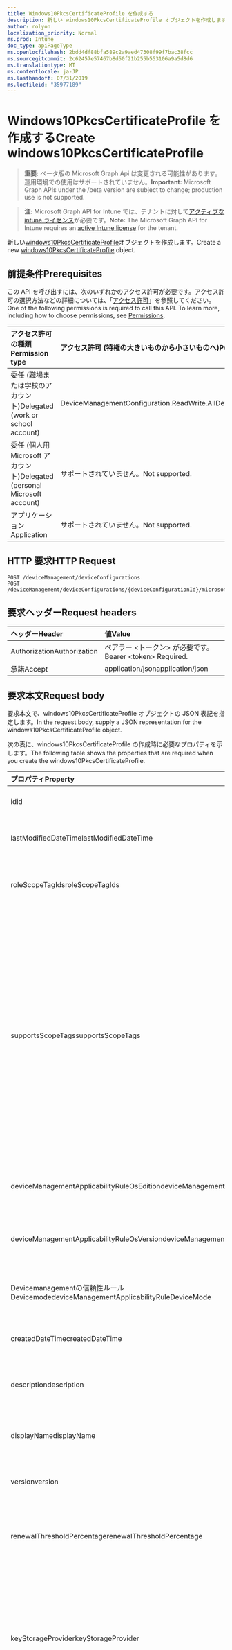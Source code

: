 ```yaml
---
title: Windows10PkcsCertificateProfile を作成する
description: 新しい windows10PkcsCertificateProfile オブジェクトを作成します。
author: rolyon
localization_priority: Normal
ms.prod: Intune
doc_type: apiPageType
ms.openlocfilehash: 2bdd4df88bfa589c2a9aed47308f99f7bac38fcc
ms.sourcegitcommit: 2c62457e57467b8d50f21b255b553106a9a5d8d6
ms.translationtype: MT
ms.contentlocale: ja-JP
ms.lasthandoff: 07/31/2019
ms.locfileid: "35977189"
---
```

# <a name="create-windows10pkcscertificateprofile"></a><span data-ttu-id="fab32-103">Windows10PkcsCertificateProfile を作成する</span><span class="sxs-lookup"><span data-stu-id="fab32-103">Create windows10PkcsCertificateProfile</span></span>

> <span data-ttu-id="fab32-104">**重要:** ベータ版の Microsoft Graph Api は変更される可能性があります。運用環境での使用はサポートされていません。</span><span class="sxs-lookup"><span data-stu-id="fab32-104">**Important:** Microsoft Graph APIs under the /beta version are subject to change; production use is not supported.</span></span>

> <span data-ttu-id="fab32-105">**注:** Microsoft Graph API for Intune では、テナントに対して[アクティブな intune ライセンス](https://go.microsoft.com/fwlink/?linkid=839381)が必要です。</span><span class="sxs-lookup"><span data-stu-id="fab32-105">**Note:** The Microsoft Graph API for Intune requires an [active Intune license](https://go.microsoft.com/fwlink/?linkid=839381) for the tenant.</span></span>

<span data-ttu-id="fab32-106">新しい[windows10PkcsCertificateProfile](../resources/intune-deviceconfig-windows10pkcscertificateprofile.md)オブジェクトを作成します。</span><span class="sxs-lookup"><span data-stu-id="fab32-106">Create a new [windows10PkcsCertificateProfile](../resources/intune-deviceconfig-windows10pkcscertificateprofile.md) object.</span></span>

## <a name="prerequisites"></a><span data-ttu-id="fab32-107">前提条件</span><span class="sxs-lookup"><span data-stu-id="fab32-107">Prerequisites</span></span>
<span data-ttu-id="fab32-p101">この API を呼び出すには、次のいずれかのアクセス許可が必要です。アクセス許可の選択方法などの詳細については、「[アクセス許可](/graph/permissions-reference)」を参照してください。</span><span class="sxs-lookup"><span data-stu-id="fab32-p101">One of the following permissions is required to call this API. To learn more, including how to choose permissions, see [Permissions](/graph/permissions-reference).</span></span>

|<span data-ttu-id="fab32-110">アクセス許可の種類</span><span class="sxs-lookup"><span data-stu-id="fab32-110">Permission type</span></span>|<span data-ttu-id="fab32-111">アクセス許可 (特権の大きいものから小さいものへ)</span><span class="sxs-lookup"><span data-stu-id="fab32-111">Permissions (from most to least privileged)</span></span>|
|:---|:---|
|<span data-ttu-id="fab32-112">委任 (職場または学校のアカウント)</span><span class="sxs-lookup"><span data-stu-id="fab32-112">Delegated (work or school account)</span></span>|<span data-ttu-id="fab32-113">DeviceManagementConfiguration.ReadWrite.All</span><span class="sxs-lookup"><span data-stu-id="fab32-113">DeviceManagementConfiguration.ReadWrite.All</span></span>|
|<span data-ttu-id="fab32-114">委任 (個人用 Microsoft アカウント)</span><span class="sxs-lookup"><span data-stu-id="fab32-114">Delegated (personal Microsoft account)</span></span>|<span data-ttu-id="fab32-115">サポートされていません。</span><span class="sxs-lookup"><span data-stu-id="fab32-115">Not supported.</span></span>|
|<span data-ttu-id="fab32-116">アプリケーション</span><span class="sxs-lookup"><span data-stu-id="fab32-116">Application</span></span>|<span data-ttu-id="fab32-117">サポートされていません。</span><span class="sxs-lookup"><span data-stu-id="fab32-117">Not supported.</span></span>|

## <a name="http-request"></a><span data-ttu-id="fab32-118">HTTP 要求</span><span class="sxs-lookup"><span data-stu-id="fab32-118">HTTP Request</span></span>
<!-- {
  "blockType": "ignored"
}
-->
``` http
POST /deviceManagement/deviceConfigurations
POST /deviceManagement/deviceConfigurations/{deviceConfigurationId}/microsoft.graph.windowsDomainJoinConfiguration/networkAccessConfigurations
```

## <a name="request-headers"></a><span data-ttu-id="fab32-119">要求ヘッダー</span><span class="sxs-lookup"><span data-stu-id="fab32-119">Request headers</span></span>
|<span data-ttu-id="fab32-120">ヘッダー</span><span class="sxs-lookup"><span data-stu-id="fab32-120">Header</span></span>|<span data-ttu-id="fab32-121">値</span><span class="sxs-lookup"><span data-stu-id="fab32-121">Value</span></span>|
|:---|:---|
|<span data-ttu-id="fab32-122">Authorization</span><span class="sxs-lookup"><span data-stu-id="fab32-122">Authorization</span></span>|<span data-ttu-id="fab32-123">ベアラー &lt;トークン&gt; が必要です。</span><span class="sxs-lookup"><span data-stu-id="fab32-123">Bearer &lt;token&gt; Required.</span></span>|
|<span data-ttu-id="fab32-124">承諾</span><span class="sxs-lookup"><span data-stu-id="fab32-124">Accept</span></span>|<span data-ttu-id="fab32-125">application/json</span><span class="sxs-lookup"><span data-stu-id="fab32-125">application/json</span></span>|

## <a name="request-body"></a><span data-ttu-id="fab32-126">要求本文</span><span class="sxs-lookup"><span data-stu-id="fab32-126">Request body</span></span>
<span data-ttu-id="fab32-127">要求本文で、windows10PkcsCertificateProfile オブジェクトの JSON 表記を指定します。</span><span class="sxs-lookup"><span data-stu-id="fab32-127">In the request body, supply a JSON representation for the windows10PkcsCertificateProfile object.</span></span>

<span data-ttu-id="fab32-128">次の表に、windows10PkcsCertificateProfile の作成時に必要なプロパティを示します。</span><span class="sxs-lookup"><span data-stu-id="fab32-128">The following table shows the properties that are required when you create the windows10PkcsCertificateProfile.</span></span>

|<span data-ttu-id="fab32-129">プロパティ</span><span class="sxs-lookup"><span data-stu-id="fab32-129">Property</span></span>|<span data-ttu-id="fab32-130">型</span><span class="sxs-lookup"><span data-stu-id="fab32-130">Type</span></span>|<span data-ttu-id="fab32-131">説明</span><span class="sxs-lookup"><span data-stu-id="fab32-131">Description</span></span>|
|:---|:---|:---|
|<span data-ttu-id="fab32-132">id</span><span class="sxs-lookup"><span data-stu-id="fab32-132">id</span></span>|<span data-ttu-id="fab32-133">文字列</span><span class="sxs-lookup"><span data-stu-id="fab32-133">String</span></span>|<span data-ttu-id="fab32-134">エンティティのキー。</span><span class="sxs-lookup"><span data-stu-id="fab32-134">Key of the entity.</span></span> <span data-ttu-id="fab32-135">[deviceConfiguration](../resources/intune-deviceconfig-deviceconfiguration.md) から継承します</span><span class="sxs-lookup"><span data-stu-id="fab32-135">Inherited from [deviceConfiguration](../resources/intune-deviceconfig-deviceconfiguration.md)</span></span>|
|<span data-ttu-id="fab32-136">lastModifiedDateTime</span><span class="sxs-lookup"><span data-stu-id="fab32-136">lastModifiedDateTime</span></span>|<span data-ttu-id="fab32-137">DateTimeOffset</span><span class="sxs-lookup"><span data-stu-id="fab32-137">DateTimeOffset</span></span>|<span data-ttu-id="fab32-138">オブジェクトの最終更新の DateTime。</span><span class="sxs-lookup"><span data-stu-id="fab32-138">DateTime the object was last modified.</span></span> <span data-ttu-id="fab32-139">[deviceConfiguration](../resources/intune-deviceconfig-deviceconfiguration.md) から継承します</span><span class="sxs-lookup"><span data-stu-id="fab32-139">Inherited from [deviceConfiguration](../resources/intune-deviceconfig-deviceconfiguration.md)</span></span>|
|<span data-ttu-id="fab32-140">roleScopeTagIds</span><span class="sxs-lookup"><span data-stu-id="fab32-140">roleScopeTagIds</span></span>|<span data-ttu-id="fab32-141">文字列コレクション</span><span class="sxs-lookup"><span data-stu-id="fab32-141">String collection</span></span>|<span data-ttu-id="fab32-142">このエンティティインスタンスの範囲タグのリスト。</span><span class="sxs-lookup"><span data-stu-id="fab32-142">List of Scope Tags for this Entity instance.</span></span> <span data-ttu-id="fab32-143">[deviceConfiguration](../resources/intune-deviceconfig-deviceconfiguration.md) から継承します</span><span class="sxs-lookup"><span data-stu-id="fab32-143">Inherited from [deviceConfiguration](../resources/intune-deviceconfig-deviceconfiguration.md)</span></span>|
|<span data-ttu-id="fab32-144">supportsScopeTags</span><span class="sxs-lookup"><span data-stu-id="fab32-144">supportsScopeTags</span></span>|<span data-ttu-id="fab32-145">Boolean</span><span class="sxs-lookup"><span data-stu-id="fab32-145">Boolean</span></span>|<span data-ttu-id="fab32-146">基になるデバイス構成がスコープタグの割り当てをサポートしているかどうかを示します。</span><span class="sxs-lookup"><span data-stu-id="fab32-146">Indicates whether or not the underlying Device Configuration supports the assignment of scope tags.</span></span> <span data-ttu-id="fab32-147">この値が false である場合、ScopeTags プロパティへの割り当ては許可されません。エンティティは、スコープを持つユーザーには表示されません。</span><span class="sxs-lookup"><span data-stu-id="fab32-147">Assigning to the ScopeTags property is not allowed when this value is false and entities will not be visible to scoped users.</span></span> <span data-ttu-id="fab32-148">これは Silverlight で作成された従来のポリシーに対して実行され、Azure ポータルでポリシーを削除して再作成することによって解決できます。</span><span class="sxs-lookup"><span data-stu-id="fab32-148">This occurs for Legacy policies created in Silverlight and can be resolved by deleting and recreating the policy in the Azure Portal.</span></span> <span data-ttu-id="fab32-149">このプロパティに値を設定するには、 SetExtrusionDirection メソッドを適用します。</span><span class="sxs-lookup"><span data-stu-id="fab32-149">This property is read-only.</span></span> <span data-ttu-id="fab32-150">[deviceConfiguration](../resources/intune-deviceconfig-deviceconfiguration.md) から継承します</span><span class="sxs-lookup"><span data-stu-id="fab32-150">Inherited from [deviceConfiguration](../resources/intune-deviceconfig-deviceconfiguration.md)</span></span>|
|<span data-ttu-id="fab32-151">deviceManagementApplicabilityRuleOsEdition</span><span class="sxs-lookup"><span data-stu-id="fab32-151">deviceManagementApplicabilityRuleOsEdition</span></span>|[<span data-ttu-id="fab32-152">deviceManagementApplicabilityRuleOsEdition</span><span class="sxs-lookup"><span data-stu-id="fab32-152">deviceManagementApplicabilityRuleOsEdition</span></span>](../resources/intune-deviceconfig-devicemanagementapplicabilityruleosedition.md)|<span data-ttu-id="fab32-153">このポリシーの OS エディションの適用。</span><span class="sxs-lookup"><span data-stu-id="fab32-153">The OS edition applicability for this Policy.</span></span> <span data-ttu-id="fab32-154">[deviceConfiguration](../resources/intune-deviceconfig-deviceconfiguration.md) から継承します</span><span class="sxs-lookup"><span data-stu-id="fab32-154">Inherited from [deviceConfiguration](../resources/intune-deviceconfig-deviceconfiguration.md)</span></span>|
|<span data-ttu-id="fab32-155">deviceManagementApplicabilityRuleOsVersion</span><span class="sxs-lookup"><span data-stu-id="fab32-155">deviceManagementApplicabilityRuleOsVersion</span></span>|[<span data-ttu-id="fab32-156">deviceManagementApplicabilityRuleOsVersion</span><span class="sxs-lookup"><span data-stu-id="fab32-156">deviceManagementApplicabilityRuleOsVersion</span></span>](../resources/intune-deviceconfig-devicemanagementapplicabilityruleosversion.md)|<span data-ttu-id="fab32-157">このポリシーの OS バージョン適用ルール。</span><span class="sxs-lookup"><span data-stu-id="fab32-157">The OS version applicability rule for this Policy.</span></span> <span data-ttu-id="fab32-158">[deviceConfiguration](../resources/intune-deviceconfig-deviceconfiguration.md) から継承します</span><span class="sxs-lookup"><span data-stu-id="fab32-158">Inherited from [deviceConfiguration](../resources/intune-deviceconfig-deviceconfiguration.md)</span></span>|
|<span data-ttu-id="fab32-159">Devicemanagementの信頼性ルール Devicemode</span><span class="sxs-lookup"><span data-stu-id="fab32-159">deviceManagementApplicabilityRuleDeviceMode</span></span>|[<span data-ttu-id="fab32-160">Devicemanagementの信頼性ルール Devicemode</span><span class="sxs-lookup"><span data-stu-id="fab32-160">deviceManagementApplicabilityRuleDeviceMode</span></span>](../resources/intune-deviceconfig-devicemanagementapplicabilityruledevicemode.md)|<span data-ttu-id="fab32-161">このポリシーのデバイスモード適用ルール。</span><span class="sxs-lookup"><span data-stu-id="fab32-161">The device mode applicability rule for this Policy.</span></span> <span data-ttu-id="fab32-162">[deviceConfiguration](../resources/intune-deviceconfig-deviceconfiguration.md) から継承します</span><span class="sxs-lookup"><span data-stu-id="fab32-162">Inherited from [deviceConfiguration](../resources/intune-deviceconfig-deviceconfiguration.md)</span></span>|
|<span data-ttu-id="fab32-163">createdDateTime</span><span class="sxs-lookup"><span data-stu-id="fab32-163">createdDateTime</span></span>|<span data-ttu-id="fab32-164">DateTimeOffset</span><span class="sxs-lookup"><span data-stu-id="fab32-164">DateTimeOffset</span></span>|<span data-ttu-id="fab32-165">オブジェクトが作成された DateTime。</span><span class="sxs-lookup"><span data-stu-id="fab32-165">DateTime the object was created.</span></span> <span data-ttu-id="fab32-166">[deviceConfiguration](../resources/intune-deviceconfig-deviceconfiguration.md) から継承します</span><span class="sxs-lookup"><span data-stu-id="fab32-166">Inherited from [deviceConfiguration](../resources/intune-deviceconfig-deviceconfiguration.md)</span></span>|
|<span data-ttu-id="fab32-167">description</span><span class="sxs-lookup"><span data-stu-id="fab32-167">description</span></span>|<span data-ttu-id="fab32-168">String</span><span class="sxs-lookup"><span data-stu-id="fab32-168">String</span></span>|<span data-ttu-id="fab32-169">管理者が指定した、デバイス構成についての説明。</span><span class="sxs-lookup"><span data-stu-id="fab32-169">Admin provided description of the Device Configuration.</span></span> <span data-ttu-id="fab32-170">[deviceConfiguration](../resources/intune-deviceconfig-deviceconfiguration.md) から継承します</span><span class="sxs-lookup"><span data-stu-id="fab32-170">Inherited from [deviceConfiguration](../resources/intune-deviceconfig-deviceconfiguration.md)</span></span>|
|<span data-ttu-id="fab32-171">displayName</span><span class="sxs-lookup"><span data-stu-id="fab32-171">displayName</span></span>|<span data-ttu-id="fab32-172">String</span><span class="sxs-lookup"><span data-stu-id="fab32-172">String</span></span>|<span data-ttu-id="fab32-173">管理者が指定した、デバイス構成の名前。</span><span class="sxs-lookup"><span data-stu-id="fab32-173">Admin provided name of the device configuration.</span></span> <span data-ttu-id="fab32-174">[deviceConfiguration](../resources/intune-deviceconfig-deviceconfiguration.md) から継承します</span><span class="sxs-lookup"><span data-stu-id="fab32-174">Inherited from [deviceConfiguration](../resources/intune-deviceconfig-deviceconfiguration.md)</span></span>|
|<span data-ttu-id="fab32-175">version</span><span class="sxs-lookup"><span data-stu-id="fab32-175">version</span></span>|<span data-ttu-id="fab32-176">Int32</span><span class="sxs-lookup"><span data-stu-id="fab32-176">Int32</span></span>|<span data-ttu-id="fab32-177">デバイス構成のバージョン。</span><span class="sxs-lookup"><span data-stu-id="fab32-177">Version of the device configuration.</span></span> <span data-ttu-id="fab32-178">[deviceConfiguration](../resources/intune-deviceconfig-deviceconfiguration.md) から継承します</span><span class="sxs-lookup"><span data-stu-id="fab32-178">Inherited from [deviceConfiguration](../resources/intune-deviceconfig-deviceconfiguration.md)</span></span>|
|<span data-ttu-id="fab32-179">renewalThresholdPercentage</span><span class="sxs-lookup"><span data-stu-id="fab32-179">renewalThresholdPercentage</span></span>|<span data-ttu-id="fab32-180">Int32</span><span class="sxs-lookup"><span data-stu-id="fab32-180">Int32</span></span>|<span data-ttu-id="fab32-181">証明書の更新しきい値の割合。</span><span class="sxs-lookup"><span data-stu-id="fab32-181">Certificate renewal threshold percentage.</span></span> <span data-ttu-id="fab32-182">[Windowscertificateprofilebase](../resources/intune-deviceconfig-windowscertificateprofilebase.md)から継承される有効な値は1から99。</span><span class="sxs-lookup"><span data-stu-id="fab32-182">Valid values 1 to 99 Inherited from [windowsCertificateProfileBase](../resources/intune-deviceconfig-windowscertificateprofilebase.md)</span></span>|
|<span data-ttu-id="fab32-183">keyStorageProvider</span><span class="sxs-lookup"><span data-stu-id="fab32-183">keyStorageProvider</span></span>|[<span data-ttu-id="fab32-184">keyStorageProviderOption</span><span class="sxs-lookup"><span data-stu-id="fab32-184">keyStorageProviderOption</span></span>](../resources/intune-deviceconfig-keystorageprovideroption.md)|<span data-ttu-id="fab32-185">[Windowscertificateprofilebase](../resources/intune-deviceconfig-windowscertificateprofilebase.md)から継承したキー記憶域プロバイダー (KSP)。</span><span class="sxs-lookup"><span data-stu-id="fab32-185">Key Storage Provider (KSP) Inherited from [windowsCertificateProfileBase](../resources/intune-deviceconfig-windowscertificateprofilebase.md).</span></span> <span data-ttu-id="fab32-186">使用可能な値は、`useTpmKspOtherwiseUseSoftwareKsp`、`useTpmKspOtherwiseFail`、`usePassportForWorkKspOtherwiseFail`、`useSoftwareKsp` です。</span><span class="sxs-lookup"><span data-stu-id="fab32-186">Possible values are: `useTpmKspOtherwiseUseSoftwareKsp`, `useTpmKspOtherwiseFail`, `usePassportForWorkKspOtherwiseFail`, `useSoftwareKsp`.</span></span>|
|<span data-ttu-id="fab32-187">subjectNameFormat</span><span class="sxs-lookup"><span data-stu-id="fab32-187">subjectNameFormat</span></span>|[<span data-ttu-id="fab32-188">subjectNameFormat</span><span class="sxs-lookup"><span data-stu-id="fab32-188">subjectNameFormat</span></span>](../resources/intune-deviceconfig-subjectnameformat.md)|<span data-ttu-id="fab32-189">[Windowscertificateprofilebase](../resources/intune-deviceconfig-windowscertificateprofilebase.md)から継承される証明書のサブジェクト名形式。</span><span class="sxs-lookup"><span data-stu-id="fab32-189">Certificate Subject Name Format Inherited from [windowsCertificateProfileBase](../resources/intune-deviceconfig-windowscertificateprofilebase.md).</span></span> <span data-ttu-id="fab32-190">可能な値は、`commonName`、`commonNameIncludingEmail`、`commonNameAsEmail`、`custom`、`commonNameAsIMEI`、`commonNameAsSerialNumber`、`commonNameAsAadDeviceId`、`commonNameAsIntuneDeviceId`、`commonNameAsDurableDeviceId` です。</span><span class="sxs-lookup"><span data-stu-id="fab32-190">Possible values are: `commonName`, `commonNameIncludingEmail`, `commonNameAsEmail`, `custom`, `commonNameAsIMEI`, `commonNameAsSerialNumber`, `commonNameAsAadDeviceId`, `commonNameAsIntuneDeviceId`, `commonNameAsDurableDeviceId`.</span></span>|
|<span data-ttu-id="fab32-191">subjectAlternativeNameType</span><span class="sxs-lookup"><span data-stu-id="fab32-191">subjectAlternativeNameType</span></span>|[<span data-ttu-id="fab32-192">subjectAlternativeNameType</span><span class="sxs-lookup"><span data-stu-id="fab32-192">subjectAlternativeNameType</span></span>](../resources/intune-deviceconfig-subjectalternativenametype.md)|<span data-ttu-id="fab32-193">[Windowscertificateprofilebase](../resources/intune-deviceconfig-windowscertificateprofilebase.md)から継承された証明書のサブジェクトの別名型。</span><span class="sxs-lookup"><span data-stu-id="fab32-193">Certificate Subject Alternative Name Type Inherited from [windowsCertificateProfileBase](../resources/intune-deviceconfig-windowscertificateprofilebase.md).</span></span> <span data-ttu-id="fab32-194">可能な値は、`none`、`emailAddress`、`userPrincipalName`、`customAzureADAttribute`、`domainNameService` です。</span><span class="sxs-lookup"><span data-stu-id="fab32-194">Possible values are: `none`, `emailAddress`, `userPrincipalName`, `customAzureADAttribute`, `domainNameService`.</span></span>|
|<span data-ttu-id="fab32-195">certificateValidityPeriodValue</span><span class="sxs-lookup"><span data-stu-id="fab32-195">certificateValidityPeriodValue</span></span>|<span data-ttu-id="fab32-196">Int32</span><span class="sxs-lookup"><span data-stu-id="fab32-196">Int32</span></span>|<span data-ttu-id="fab32-197">[Windowscertificateprofilebase](../resources/intune-deviceconfig-windowscertificateprofilebase.md)から継承された証明書の有効期間の値</span><span class="sxs-lookup"><span data-stu-id="fab32-197">Value for the Certificate Validity Period Inherited from [windowsCertificateProfileBase](../resources/intune-deviceconfig-windowscertificateprofilebase.md)</span></span>|
|<span data-ttu-id="fab32-198">certificateValidityPeriodScale</span><span class="sxs-lookup"><span data-stu-id="fab32-198">certificateValidityPeriodScale</span></span>|[<span data-ttu-id="fab32-199">certificateValidityPeriodScale</span><span class="sxs-lookup"><span data-stu-id="fab32-199">certificateValidityPeriodScale</span></span>](../resources/intune-deviceconfig-certificatevalidityperiodscale.md)|<span data-ttu-id="fab32-200">[Windowscertificateprofilebase](../resources/intune-deviceconfig-windowscertificateprofilebase.md)から継承された証明書の有効期間のスケール。</span><span class="sxs-lookup"><span data-stu-id="fab32-200">Scale for the Certificate Validity Period Inherited from [windowsCertificateProfileBase](../resources/intune-deviceconfig-windowscertificateprofilebase.md).</span></span> <span data-ttu-id="fab32-201">可能な値は、`days`、`months`、`years` です。</span><span class="sxs-lookup"><span data-stu-id="fab32-201">Possible values are: `days`, `months`, `years`.</span></span>|
|<span data-ttu-id="fab32-202">certificationAuthority</span><span class="sxs-lookup"><span data-stu-id="fab32-202">certificationAuthority</span></span>|<span data-ttu-id="fab32-203">String</span><span class="sxs-lookup"><span data-stu-id="fab32-203">String</span></span>|<span data-ttu-id="fab32-204">PKCS 証明機関</span><span class="sxs-lookup"><span data-stu-id="fab32-204">PKCS Certification Authority</span></span>|
|<span data-ttu-id="fab32-205">certificationAuthorityName</span><span class="sxs-lookup"><span data-stu-id="fab32-205">certificationAuthorityName</span></span>|<span data-ttu-id="fab32-206">String</span><span class="sxs-lookup"><span data-stu-id="fab32-206">String</span></span>|<span data-ttu-id="fab32-207">PKCS 証明機関名</span><span class="sxs-lookup"><span data-stu-id="fab32-207">PKCS Certification Authority Name</span></span>|
|<span data-ttu-id="fab32-208">certificateTemplateName</span><span class="sxs-lookup"><span data-stu-id="fab32-208">certificateTemplateName</span></span>|<span data-ttu-id="fab32-209">String</span><span class="sxs-lookup"><span data-stu-id="fab32-209">String</span></span>|<span data-ttu-id="fab32-210">PKCS 証明書テンプレート名</span><span class="sxs-lookup"><span data-stu-id="fab32-210">PKCS Certificate Template Name</span></span>|
|<span data-ttu-id="fab32-211">subjectAlternativeNameFormatString</span><span class="sxs-lookup"><span data-stu-id="fab32-211">subjectAlternativeNameFormatString</span></span>|<span data-ttu-id="fab32-212">String</span><span class="sxs-lookup"><span data-stu-id="fab32-212">String</span></span>|<span data-ttu-id="fab32-213">AAD 属性を定義するカスタム文字列。</span><span class="sxs-lookup"><span data-stu-id="fab32-213">Custom String that defines the AAD Attribute.</span></span>|
|<span data-ttu-id="fab32-214">extendedKeyUsages</span><span class="sxs-lookup"><span data-stu-id="fab32-214">extendedKeyUsages</span></span>|<span data-ttu-id="fab32-215">[Extendedkeyusage](../resources/intune-deviceconfig-extendedkeyusage.md)コレクション</span><span class="sxs-lookup"><span data-stu-id="fab32-215">[extendedKeyUsage](../resources/intune-deviceconfig-extendedkeyusage.md) collection</span></span>|<span data-ttu-id="fab32-216">拡張キー使用法 (EKU) の設定。</span><span class="sxs-lookup"><span data-stu-id="fab32-216">Extended Key Usage (EKU) settings.</span></span> <span data-ttu-id="fab32-217">このコレクションには、最大で 500 個の要素を含めることができます。</span><span class="sxs-lookup"><span data-stu-id="fab32-217">This collection can contain a maximum of 500 elements.</span></span>|



## <a name="response"></a><span data-ttu-id="fab32-218">応答</span><span class="sxs-lookup"><span data-stu-id="fab32-218">Response</span></span>
<span data-ttu-id="fab32-219">成功した場合、このメソッド`201 Created`は応答コードと、応答本文で[windows10PkcsCertificateProfile](../resources/intune-deviceconfig-windows10pkcscertificateprofile.md)オブジェクトを返します。</span><span class="sxs-lookup"><span data-stu-id="fab32-219">If successful, this method returns a `201 Created` response code and a [windows10PkcsCertificateProfile](../resources/intune-deviceconfig-windows10pkcscertificateprofile.md) object in the response body.</span></span>

## <a name="example"></a><span data-ttu-id="fab32-220">例</span><span class="sxs-lookup"><span data-stu-id="fab32-220">Example</span></span>

### <a name="request"></a><span data-ttu-id="fab32-221">要求</span><span class="sxs-lookup"><span data-stu-id="fab32-221">Request</span></span>
<span data-ttu-id="fab32-222">以下は、要求の例です。</span><span class="sxs-lookup"><span data-stu-id="fab32-222">Here is an example of the request.</span></span>
``` http
POST https://graph.microsoft.com/beta/deviceManagement/deviceConfigurations
Content-type: application/json
Content-length: 1784

{
  "@odata.type": "#microsoft.graph.windows10PkcsCertificateProfile",
  "roleScopeTagIds": [
    "Role Scope Tag Ids value"
  ],
  "supportsScopeTags": true,
  "deviceManagementApplicabilityRuleOsEdition": {
    "@odata.type": "microsoft.graph.deviceManagementApplicabilityRuleOsEdition",
    "osEditionTypes": [
      "windows10EnterpriseN"
    ],
    "name": "Name value",
    "ruleType": "exclude"
  },
  "deviceManagementApplicabilityRuleOsVersion": {
    "@odata.type": "microsoft.graph.deviceManagementApplicabilityRuleOsVersion",
    "minOSVersion": "Min OSVersion value",
    "maxOSVersion": "Max OSVersion value",
    "name": "Name value",
    "ruleType": "exclude"
  },
  "deviceManagementApplicabilityRuleDeviceMode": {
    "@odata.type": "microsoft.graph.deviceManagementApplicabilityRuleDeviceMode",
    "deviceMode": "sModeConfiguration",
    "name": "Name value",
    "ruleType": "exclude"
  },
  "description": "Description value",
  "displayName": "Display Name value",
  "version": 7,
  "renewalThresholdPercentage": 10,
  "keyStorageProvider": "useTpmKspOtherwiseFail",
  "subjectNameFormat": "commonNameIncludingEmail",
  "subjectAlternativeNameType": "emailAddress",
  "certificateValidityPeriodValue": 14,
  "certificateValidityPeriodScale": "months",
  "certificationAuthority": "Certification Authority value",
  "certificationAuthorityName": "Certification Authority Name value",
  "certificateTemplateName": "Certificate Template Name value",
  "subjectAlternativeNameFormatString": "Subject Alternative Name Format String value",
  "extendedKeyUsages": [
    {
      "@odata.type": "microsoft.graph.extendedKeyUsage",
      "name": "Name value",
      "objectIdentifier": "Object Identifier value"
    }
  ]
}
```

### <a name="response"></a><span data-ttu-id="fab32-223">応答</span><span class="sxs-lookup"><span data-stu-id="fab32-223">Response</span></span>
<span data-ttu-id="fab32-p119">以下は、応答の例です。注:簡潔にするために、ここに示す応答オブジェクトは切り詰められている場合があります。すべてのプロパティは実際の呼び出しから返されます。</span><span class="sxs-lookup"><span data-stu-id="fab32-p119">Here is an example of the response. Note: The response object shown here may be truncated for brevity. All of the properties will be returned from an actual call.</span></span>
``` http
HTTP/1.1 201 Created
Content-Type: application/json
Content-Length: 1956

{
  "@odata.type": "#microsoft.graph.windows10PkcsCertificateProfile",
  "id": "414c69c0-69c0-414c-c069-4c41c0694c41",
  "lastModifiedDateTime": "2017-01-01T00:00:35.1329464-08:00",
  "roleScopeTagIds": [
    "Role Scope Tag Ids value"
  ],
  "supportsScopeTags": true,
  "deviceManagementApplicabilityRuleOsEdition": {
    "@odata.type": "microsoft.graph.deviceManagementApplicabilityRuleOsEdition",
    "osEditionTypes": [
      "windows10EnterpriseN"
    ],
    "name": "Name value",
    "ruleType": "exclude"
  },
  "deviceManagementApplicabilityRuleOsVersion": {
    "@odata.type": "microsoft.graph.deviceManagementApplicabilityRuleOsVersion",
    "minOSVersion": "Min OSVersion value",
    "maxOSVersion": "Max OSVersion value",
    "name": "Name value",
    "ruleType": "exclude"
  },
  "deviceManagementApplicabilityRuleDeviceMode": {
    "@odata.type": "microsoft.graph.deviceManagementApplicabilityRuleDeviceMode",
    "deviceMode": "sModeConfiguration",
    "name": "Name value",
    "ruleType": "exclude"
  },
  "createdDateTime": "2017-01-01T00:02:43.5775965-08:00",
  "description": "Description value",
  "displayName": "Display Name value",
  "version": 7,
  "renewalThresholdPercentage": 10,
  "keyStorageProvider": "useTpmKspOtherwiseFail",
  "subjectNameFormat": "commonNameIncludingEmail",
  "subjectAlternativeNameType": "emailAddress",
  "certificateValidityPeriodValue": 14,
  "certificateValidityPeriodScale": "months",
  "certificationAuthority": "Certification Authority value",
  "certificationAuthorityName": "Certification Authority Name value",
  "certificateTemplateName": "Certificate Template Name value",
  "subjectAlternativeNameFormatString": "Subject Alternative Name Format String value",
  "extendedKeyUsages": [
    {
      "@odata.type": "microsoft.graph.extendedKeyUsage",
      "name": "Name value",
      "objectIdentifier": "Object Identifier value"
    }
  ]
}
```





